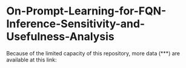 # On-Prompt-Learning-for-FQN-Inference-Sensitivity-and-Usefulness-Analysis
Because of the limited capacity of this repository, more data (***) are available at this link:
